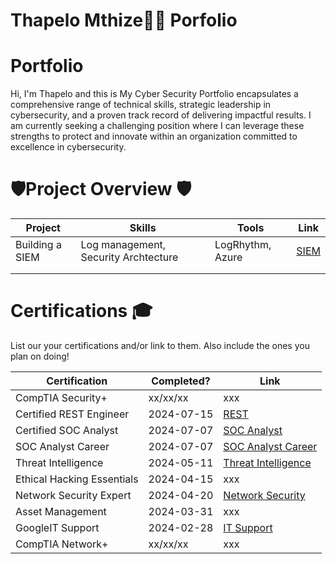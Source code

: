 ## <h1>Thapelo Mthize👨‍💻 Porfolio<h1>

# Portfolio

Hi, I'm Thapelo and this is My Cyber Security Portfolio encapsulates a comprehensive range of technical skills, strategic leadership in cybersecurity, and a proven track record of delivering impactful results. I am currently seeking a challenging position where I can leverage these strengths to protect and innovate within an organization committed to excellence in cybersecurity.


# 🛡️Project Overview 🛡️
|     Project     |                 Skills                |     Tools       |      Link       |
| --------------- | ------------------------------------- | --------------- | --------------- |
| Building a SIEM | Log management, Security Archtecture  | LogRhythm, Azure|  <a href="[">SIEM</a>   |
|                 |                                       |                 |                 |
|                 |                                       |                 |                 |


# Certifications 🎓
List our your certifications and/or link to them. Also include the ones you plan on doing!

|     Certification     |               Completed?               |     Link       |
| --------------------  | -------------------------------------- | ---------------| 
| CompTIA Security+     |                xx/xx/xx                |     xxx  
| Certified REST Engineer|              2024-07-15               |    <a href="[https://credential.certifyme.online/verify/98dc935914748">REST</a>    |
| Certified SOC Analyst |               2024-07-07               |    <a href="[https://my.certifyme.online/verify/4835b7b914380">SOC Analyst</a>     |
| SOC Analyst Career    |               2024-07-07               |    <a href="[https://my.certifyme.online/verify/a7cd13a714565">SOC Analyst Career</a> |
| Threat Intelligence   |               2024-05-11               |    <a href="[https://arcx.io/verify-certificate?id=ee14644981bc3b3a869053198cc84e681d79f733&k=668b536de14144649f2b9272979006b3">Threat Intelligence</a> |
| Ethical Hacking Essentials |          2024-04-15               |     xxx        |
|  Network Security Expert |            2024-04-20               |    <a href="[https://training.fortinet.com/admin/tool/certificate/index.php">Network Security</a> |
|  Asset Management     |               2024-03-31               |    xxx         |
|  GoogleIT Support     |               2024-02-28               |    <a href="[https://www.credly.com/badges/60c84266-de42-487c-801b-e0c480862af6/linked_in_profile">IT Support</a> |
| CompTIA Network+      |               xx/xx/xx                 |    xxx         |
